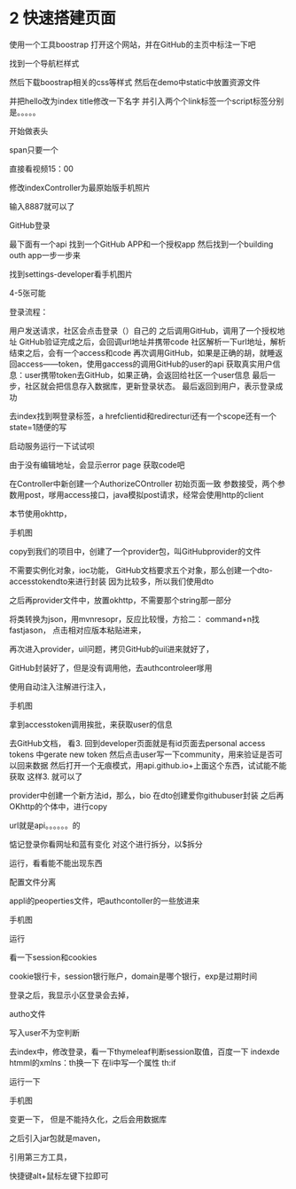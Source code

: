 # 2 快速搭建页面

使用一个工具boostrap
打开这个网站，并在GitHub的主页中标注一下吧

找到一个导航栏样式

然后下载boostrap相关的css等样式
然后在demo中static中放置资源文件

并把hello改为index
title修改一下名字
并引入两个个link标签一个script标签分别是。。。。。

开始做表头

span只要一个

直接看视频15：00

修改indexController为最原始版手机照片

输入8887就可以了

GitHub登录

最下面有一个api
找到一个GitHub APP和一个授权app
然后找到一个building outh app一步一步来

找到settings-developer看手机图片

4-5张可能

登录流程：

用户发送请求，社区会点击登录（）自己的
之后调用GitHub，调用了一个授权地址
GitHub验证完成之后，会回调url地址并携带code
社区解析一下url地址，解析结束之后，会有一个access和code
再次调用GitHub，如果是正确的胡，就睡返回access——token，使用gaccess的调用GitHub的user的api
获取真实用户信息：user携带token去GitHub，如果正确，会返回给社区一个user信息
最后一步，社区就会把信息存入数据库，更新登录状态。
最后返回到用户，表示登录成功

去index找到啊登录标签，a hrefclientid和redirecturi还有一个scope还有一个state=1随便的写

启动服务运行一下试试呗

由于没有编辑地址，会显示error page
获取code吧

在Controller中新创建一个AuthorizeCOntroller
初始页面一致
参数接受，两个参数用post，嗲用access接口，java模拟post请求，经常会使用http的client

本节使用okhttp，

手机图

copy到我们的项目中，创建了一个provider包，叫GitHubprovider的文件

不需要实例化对象，ioc功能，
GitHub文档要求五个对象，那么创建一个dto-accesstokendto来进行封装
因为比较多，所以我们使用dto

之后再provider文件中，放置okhttp，不需要那个string那一部分

将类转换为json，用mvnresopr，反应比较慢，方拾二：
command+n找fastjason，
点击相对应版本粘贴进来，

再次进入provider，uil问题，拷贝GitHub的uil进来就好了，

GitHub封装好了，但是没有调用他，去authcontroleer嗲用

使用自动注入注解进行注入，

手机图

拿到accesstoken调用挨批，来获取user的信息

去GitHub文档，
看3.
回到developer页面就是有id页面去personal access tokens 中gerate new token
然后点击user写一下community，用来验证是否可以回来数据
然后打开一个无痕模式，用api.github.io+上面这个东西，试试能不能获取
这样3.   就可以了


provider中创建一个新方法id，那么，bio
在dto创建爱你githubuser封装
之后再OKhttp的个体中，进行copy

url就是api。。。。。。的

惦记登录你看网址和蓝有变化
对这个进行拆分，以$拆分

运行，看看能不能出现东西


配置文件分离

appli的peoperties文件，吧authcontoller的一些放进来


手机图

运行


看一下session和cookies

cookie银行卡，session银行账户，domain是哪个银行，exp是过期时间

登录之后，我显示小区登录会去掉，

autho文件

写入user不为空判断


去index中，修改登录，看一下thymeleaf判断session取值，百度一下
indexde htmml的xmlns：th换一下
在li中写一个属性 th:if

运行一下

手机图

变更一下，
但是不能持久化，之后会用数据库




之后引入jar包就是maven，                                           

引用第三方工具，





快捷键alt+鼠标左键下拉即可






